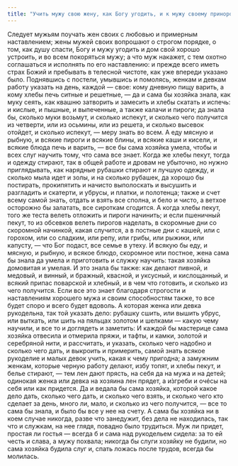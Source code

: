 ```yaml
---
title: "Учить мужу свою жену, как Богу угодить, и к мужу своему приноровиться, и как свой дом лучше устроить, и всякий домашний порядок и рукоделье всякое знать, и слуг учить и самой трудиться"
---
```


Следует мужьям поучать жен своих с любовью и примерным наставлением; жены мужей своих вопрошают о строгом порядке, о том, как душу спасти, Богу и мужу угодить и дом свой хорошо устроить, и во всем покоряться мужу; а что муж накажет, с тем охотно соглашаться и исполнять по его наставлению: и прежде всего иметь страх Божий и пребывать в телесной чистоте, как уже впереди указано было. Поднявшись с постели, умывшись и помолясь, женкам и девкам работу указать на день, каждой — свое: кому дневную пищу варить, а кому хлебы печь ситные и решетные, — да и сама бы хозяйка знала, как муку сеять, как квашню затворить и замесить и хлебы скатать и испечь: и кислые, и пышные, и выпеченные, а также калачи и пироги; да знала бы, сколько муки возьмут, и сколько испекут, и сколько чего получится из четверти, или из осьмины, или из решета, и сколько высевок отойдет, и сколько испекут, — меру знать во всем. А еду мясную и рыбную, и всякие пироги и всякие блины, и всякие каши и кисели, и всякие блюда печь и варить, — все бы сама хозяйка умела, чтобы и всех слуг научить тому, что сама все знает. Когда же хлебы пекут, тогда и одежду стирают, так в общей работе и дровам не убыточно, но нужно приглядывать, как нарядные рубашки стирают и лучшую одежду, и сколько мыла идет и золы, и на сколько рубашек, да хорошо бы постирать, прокипятить и начисто выполоскать и высушить и разгладить и скатерти, и убрусы, и платки, и полотенца; также и счет всему самой знать, отдать и взять все сполна, и бело и чисто, а ветхое осторожно бы залатать, все сироткам сгодится. А когда хлебы пекут, того же теста велеть отложить и пироги начинить; и если пшеничный пекут, то из обсевков велеть пирогов наделать, в скоромные дни со скоромной начинкой, какая случится, а в постные дни с кашей, или с горохом, или со сладким, или репу, или грибы, или рыжики, или капусту, — что Бог подаст, все семье в утеху. И всякую бы еду, и мясную, и рыбную, и всякое блюдо, скоромное или постное, жена сама бы знала да умела и приготовить и служку научить: такая хозяйка домовитая и умелая. И это знала бы также: как делают пивной, и медовый, и винный, и бражный, квасной, и уксусный, и кислощанный, и всякий припас поварской и хлебный, и в чем что готовить, и сколько из чего получится. Если все это знает благодаря строгости и наставлениям хорошего мужа и своим способностям также, то все будет споро и всего будет вдоволь. А которая женка или девка рукодельна, так той указать дело: рубашку сшить, или вышить убрус, или выткать, или шить на пяльцах золотом и шелками — какую чему научили, и все то и доглядеть и заметить: И каждой бы мастерице сама хозяйка отвесила и отмерила пряжи, и тафты, и камки, золотой и серебряной нити, и рассчитать, и указать, сколько чего надобно и сколько чего дать, и выкроить и примерить, самой знать всякое рукоделие и малых девок учить, какая к чему пригодна; а замужним женкам, которые черную работу делают, избу топят, и хлебы пекут, и белье стирают, — тем лен дают прясть, на себя да на мужа и на детей; одинокая женка или девка на хозяина лен прядет, а и́згреби и очéсы на себя или как придется. Да и ведала бы сама хозяйка, которой какое дело дать, сколько чего дать, и сколько чего взять, и сколько чего кто сделает за день, много ли, мало, и сколько из чего получится, — все то сама бы знала, и было бы все у нее на счету. А сама бы хозяйка ни в коем случае никогда, разве что занедужит, без дела не находилась, так что и служкам, на нее глядя, повадно было трудиться. Муж ли придет, простая ли гостья — всегда б и сама над рукодельем сидела: за то ей честь и слава, а мужу похвала; никогда бы слуги хозяйку не будили, но сама хозяйка будила слуг и, спать ложась после трудов, всегда бы молилась.
